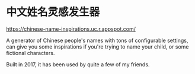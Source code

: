 # 中文姓名灵感发生器
https://chinese-name-inspirations.uc.r.appspot.com/

A generator of Chinese people's names with tons of configurable settings, can give you some inspirations if you're trying to name your child, or some fictional characters.


Built in 2017, it has been used by quite a few of my friends.
